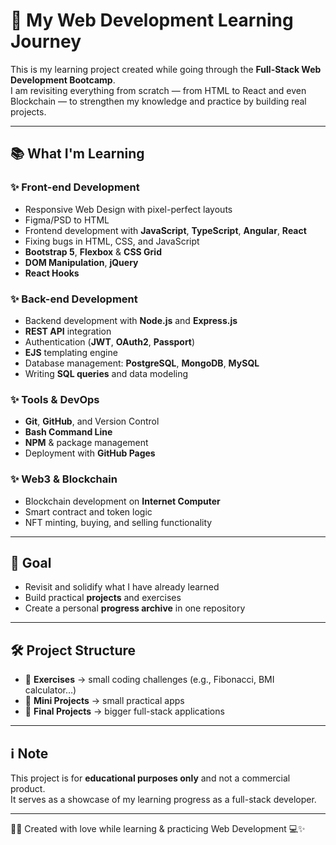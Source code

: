 # 🚀 My Web Development Learning Journey

This is my learning project created while going through the **Full-Stack Web Development Bootcamp**.  
I am revisiting everything from scratch — from HTML to React and even Blockchain — to strengthen my knowledge and practice by building real projects.

---

## 📚 What I'm Learning

### ✨ Front-end Development

- Responsive Web Design with pixel-perfect layouts
- Figma/PSD to HTML
- Frontend development with **JavaScript**, **TypeScript**, **Angular**, **React**
- Fixing bugs in HTML, CSS, and JavaScript
- **Bootstrap 5**, **Flexbox** & **CSS Grid**
- **DOM Manipulation**, **jQuery**
- **React Hooks**

### ✨ Back-end Development

- Backend development with **Node.js** and **Express.js**
- **REST API** integration
- Authentication (**JWT**, **OAuth2**, **Passport**)
- **EJS** templating engine
- Database management: **PostgreSQL**, **MongoDB**, **MySQL**
- Writing **SQL queries** and data modeling

### ✨ Tools & DevOps

- **Git**, **GitHub**, and Version Control
- **Bash Command Line**
- **NPM** & package management
- Deployment with **GitHub Pages**

### ✨ Web3 & Blockchain

- Blockchain development on **Internet Computer**
- Smart contract and token logic
- NFT minting, buying, and selling functionality

---

## 🎯 Goal

- Revisit and solidify what I have already learned
- Build practical **projects** and exercises
- Create a personal **progress archive** in one repository

---

## 🛠️ Project Structure

- 📂 **Exercises** → small coding challenges (e.g., Fibonacci, BMI calculator…)
- 📂 **Mini Projects** → small practical apps
- 📂 **Final Projects** → bigger full-stack applications

---

## ℹ️ Note

This project is for **educational purposes only** and not a commercial product.  
It serves as a showcase of my learning progress as a full-stack developer.

---

👨‍💻 Created with love while learning & practicing Web Development 💻✨
